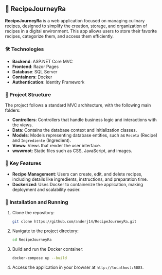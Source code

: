 ## 🍳 RecipeJourneyRa

**RecipeJourneyRa** is a web application focused on managing culinary recipes, designed to simplify the creation, storage, and organization of recipes in a digital environment. This app allows users to store their favorite recipes, categorize them, and access them efficiently.

### 🛠️ Technologies

* **Backend**: ASP.NET Core MVC
* **Frontend**: Razor Pages
* **Database**: SQL Server
* **Containers**: Docker
* **Authentication**: Identity Framework

### 📂 Project Structure

The project follows a standard MVC architecture, with the following main folders:

* **Controllers**: Controllers that handle business logic and interactions with the views.
* **Data**: Contains the database context and initialization classes.
* **Models**: Models representing database entities, such as `Receta` (Recipe) and `Ingrediente` (Ingredient).
* **Views**: Views that render the user interface.
* **wwwroot**: Static files such as CSS, JavaScript, and images.

### 🚀 Key Features

* **Recipe Management**: Users can create, edit, and delete recipes, including details like ingredients, instructions, and preparation time.
* **Dockerized**: Uses Docker to containerize the application, making deployment and scalability easier.

### 🧪 Installation and Running

1. Clone the repository:

   ```bash
   git clone https://github.com/anderj14/RecipeJourneyRa.git
   ```

2. Navigate to the project directory:

   ```bash
   cd RecipeJourneyRa
   ```

3. Build and run the Docker container:

   ```bash
   docker-compose up --build
   ```

4. Access the application in your browser at `http://localhost:5083`.
